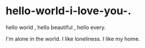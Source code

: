# hello-world-i-love-you-.
hello world , hello beautiful , hello every. 

I'm alone in the world. I like loneliness. I like my home.

